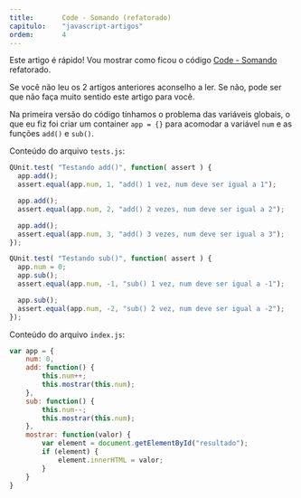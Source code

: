 ```yaml
---
title:       Code - Somando (refatorado)
capitulo:    "javascript-artigos"
ordem:       4
---
```


Este artigo é rápido! Vou mostrar como ficou o código [Code - Somando](/javascript/code-somando/) refatorado.

Se você não leu os 2 artigos anteriores aconselho a ler. Se não, pode ser que não faça muito sentido este artigo para
você.

Na primeira versão do código tínhamos o problema das variáveis globais, o que eu fiz foi criar um container  `app = {}`
para acomodar a variável `num` e as funções `add()` e `sub()`.

Conteúdo do arquivo `tests.js`:

```javascript
QUnit.test( "Testando add()", function( assert ) {
  app.add();
  assert.equal(app.num, 1, "add() 1 vez, num deve ser igual a 1");

  app.add();
  assert.equal(app.num, 2, "add() 2 vezes, num deve ser igual a 2");

  app.add();
  assert.equal(app.num, 3, "add() 3 vezes, num deve ser igual a 3");
});

QUnit.test( "Testando sub()", function( assert ) {
  app.num = 0;
  app.sub();
  assert.equal(app.num, -1, "sub() 1 vez, num deve ser igual a -1");

  app.sub();
  assert.equal(app.num, -2, "sub() 2 vez, num deve ser igual a -2");
});
```

Conteúdo do arquivo `index.js`:

```javascript
var app = {
    num: 0,
    add: function() {
        this.num++;
        this.mostrar(this.num);
    },
    sub: function() {
        this.num--;
        this.mostrar(this.num);
    },
    mostrar: function(valor) {
        var element = document.getElementById("resultado");
        if (element) {
            element.innerHTML = valor;
        }
    }
}
```
